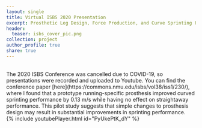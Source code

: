 ```yaml
---
layout: single
title: Virtual ISBS 2020 Presentation
excerpt: Prosthetic Leg Design, Force Production, and Curve Sprinting Performance - A Pilot Study
header:
  teaser: isbs_cover_pic.png
collection: project
author_profile: true
share: true
---
```

<br> 
The 2020 ISBS Conference was cancelled due to COVID-19, so presentations were recorded and uploaded to Youtube. You can find the conference paper [here](https://commons.nmu.edu/isbs/vol38/iss1/230/), where I found that a prototype running-specific prosthesis improved curved sprinting performance by 0.13 m/s while having no effect on straightaway performance. This pilot study suggests that simple changes to prosthesis design may result in substantial improvements in sprinting performance. 
<br>
{% include youtubePlayer.html id="PyUkePtK_dY" %}
